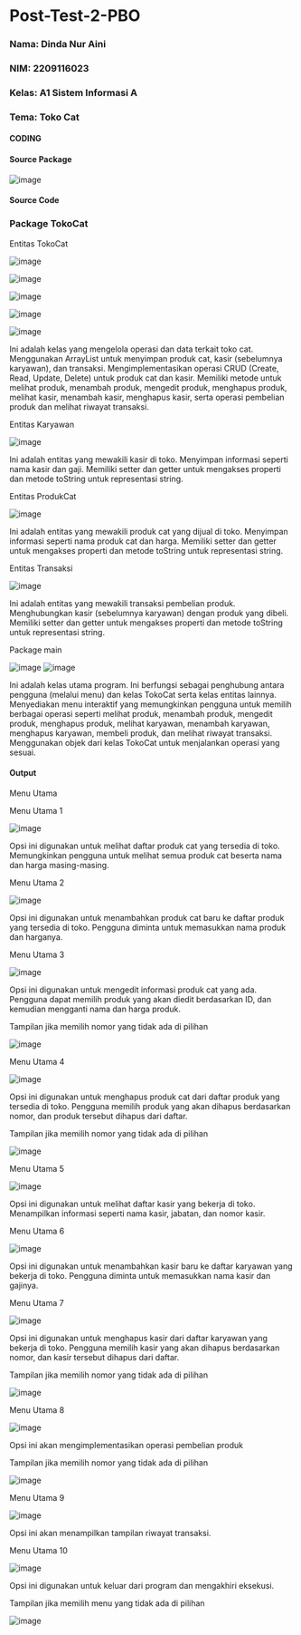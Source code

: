 # Post-Test-2-PBO

### Nama: Dinda Nur Aini
### NIM: 2209116023
### Kelas: A1 Sistem Informasi A
### Tema: Toko Cat

#### CODING

#### Source Package

![image](https://github.com/Dinda023/Post-Test-2-PBO/assets/127454468/26e8bbfb-90b7-4116-875e-fd00165a0ffc)



#### Source Code

### Package TokoCat

Entitas TokoCat


![image](https://github.com/Dinda023/Post-Test-2-PBO/assets/127454468/82776510-633c-4399-a1dd-9a7787203721)

![image](https://github.com/Dinda023/Post-Test-2-PBO/assets/127454468/1f5b04fa-4768-4aed-ad33-a9f8f3af8531)

![image](https://github.com/Dinda023/Post-Test-2-PBO/assets/127454468/43554da7-e9a1-4083-b32f-09e77dfc97d8)

![image](https://github.com/Dinda023/Post-Test-2-PBO/assets/127454468/0c877157-ef54-4276-9905-341adf686907)

![image](https://github.com/Dinda023/Post-Test-2-PBO/assets/127454468/b7613269-e2f4-49b4-9db4-2b404f0ef382)

Ini adalah kelas yang mengelola operasi dan data terkait toko cat.
Menggunakan ArrayList untuk menyimpan produk cat, kasir (sebelumnya karyawan), dan transaksi.
Mengimplementasikan operasi CRUD (Create, Read, Update, Delete) untuk produk cat dan kasir.
Memiliki metode untuk melihat produk, menambah produk, mengedit produk, menghapus produk, melihat kasir, menambah kasir, menghapus kasir, serta operasi pembelian produk dan melihat riwayat transaksi.

Entitas Karyawan


![image](https://github.com/Dinda023/Post-Test-2-PBO/assets/127454468/ee40b7c4-6f96-454e-9cab-aa9e85b7e713)

Ini adalah entitas yang mewakili kasir di toko.
Menyimpan informasi seperti nama kasir dan gaji.
Memiliki setter dan getter untuk mengakses properti dan metode toString untuk representasi string.

Entitas ProdukCat


![image](https://github.com/Dinda023/Post-Test-2-PBO/assets/127454468/02d3eff1-1df7-4185-ac02-01bcfd3f2b17)

Ini adalah entitas yang mewakili produk cat yang dijual di toko.
Menyimpan informasi seperti nama produk cat dan harga.
Memiliki setter dan getter untuk mengakses properti dan metode toString untuk representasi string.

Entitas Transaksi


![image](https://github.com/Dinda023/Post-Test-2-PBO/assets/127454468/ad5cfab0-61ce-44d5-9898-179f827dd6b8)

Ini adalah entitas yang mewakili transaksi pembelian produk.
Menghubungkan kasir (sebelumnya karyawan) dengan produk yang dibeli.
Memiliki setter dan getter untuk mengakses properti dan metode toString untuk representasi string.

Package main


![image](https://github.com/Dinda023/Post-Test-2-PBO/assets/127454468/ffee1f2c-65da-4b37-8c1f-94e96e254742)
![image](https://github.com/Dinda023/Post-Test-2-PBO/assets/127454468/586579b9-4691-4f0c-8d5c-e9eb134a27fd)


Ini adalah kelas utama program.
Ini berfungsi sebagai penghubung antara pengguna (melalui menu) dan kelas TokoCat serta kelas entitas lainnya.
Menyediakan menu interaktif yang memungkinkan pengguna untuk memilih berbagai operasi seperti melihat produk, menambah produk, mengedit produk, menghapus produk, melihat karyawan, menambah karyawan, menghapus karyawan, membeli produk, dan melihat riwayat transaksi.
Menggunakan objek dari kelas TokoCat untuk menjalankan operasi yang sesuai.

#### Output

Menu Utama

Menu Utama 1


![image](https://github.com/Dinda023/Post-Test-2-PBO/assets/127454468/87ae20ff-5678-49ab-a4dc-09fe84cf2ec9)


Opsi ini digunakan untuk melihat daftar produk cat yang tersedia di toko.
Memungkinkan pengguna untuk melihat semua produk cat beserta nama dan harga masing-masing.

Menu Utama 2


![image](https://github.com/Dinda023/Post-Test-2-PBO/assets/127454468/d03e081c-ca5d-4f4e-815e-e8db31c48a88)


Opsi ini digunakan untuk menambahkan produk cat baru ke daftar produk yang tersedia di toko.
Pengguna diminta untuk memasukkan nama produk dan harganya.

Menu Utama 3


![image](https://github.com/Dinda023/Post-Test-2-PBO/assets/127454468/0775cc5a-4b0d-462f-b841-29e2f3cc6c39)


Opsi ini digunakan untuk mengedit informasi produk cat yang ada.
Pengguna dapat memilih produk yang akan diedit berdasarkan ID, dan kemudian mengganti nama dan harga produk.

Tampilan jika memilih nomor yang tidak ada di pilihan


![image](https://github.com/Dinda023/Post-Test-2-PBO/assets/127454468/230affb2-7379-4faa-b7cc-0763218a66bf)

Menu Utama 4


![image](https://github.com/Dinda023/Post-Test-2-PBO/assets/127454468/28b7477c-eb59-4b6c-80bd-5b0862d4cfc3)


Opsi ini digunakan untuk menghapus produk cat dari daftar produk yang tersedia di toko.
Pengguna memilih produk yang akan dihapus berdasarkan nomor, dan produk tersebut dihapus dari daftar.

Tampilan jika memilih nomor yang tidak ada di pilihan


![image](https://github.com/Dinda023/Post-Test-2-PBO/assets/127454468/8600df5e-5b48-4e23-a4a6-7816769d537f)

Menu Utama 5


![image](https://github.com/Dinda023/Post-Test-2-PBO/assets/127454468/67c07de8-67d0-4800-a408-11a00c149b91)


Opsi ini digunakan untuk melihat daftar kasir yang bekerja di toko.
Menampilkan informasi seperti nama kasir, jabatan, dan nomor kasir.

Menu Utama 6


![image](https://github.com/Dinda023/Post-Test-2-PBO/assets/127454468/e2be0de1-5ef2-44da-aff2-914e96b5479b)


Opsi ini digunakan untuk menambahkan kasir baru ke daftar karyawan yang bekerja di toko.
Pengguna diminta untuk memasukkan nama kasir dan gajinya.

Menu Utama 7

![image](https://github.com/Dinda023/Post-Test-2-PBO/assets/127454468/9e8705f6-f3c5-46e1-9b45-aceba415ce49)

Opsi ini digunakan untuk menghapus kasir dari daftar karyawan yang bekerja di toko.
Pengguna memilih kasir yang akan dihapus berdasarkan nomor, dan kasir tersebut dihapus dari daftar.

Tampilan jika memilih nomor yang tidak ada di pilihan


![image](https://github.com/Dinda023/Post-Test-2-PBO/assets/127454468/f594f601-42a6-4aed-a6cb-ab73da247ded)


Menu Utama 8

![image](https://github.com/Dinda023/Post-Test-2-PBO/assets/127454468/b0a4f4e3-728d-413b-b720-529967a8ef8c)


Opsi ini akan mengimplementasikan operasi pembelian produk

Tampilan jika memilih nomor yang tidak ada di pilihan


![image](https://github.com/Dinda023/Post-Test-2-PBO/assets/127454468/3e95a0a1-e2ae-4041-aeb0-f987018c4937)


Menu Utama 9


![image](https://github.com/Dinda023/Post-Test-2-PBO/assets/127454468/4da83ca4-0f97-4765-9748-5645a345efd0)


Opsi ini akan menampilkan tampilan riwayat transaksi.

Menu Utama 10


![image](https://github.com/Dinda023/Post-Test-2-PBO/assets/127454468/a134c341-b710-43b1-ae90-6a7c699be6be)


Opsi ini digunakan untuk keluar dari program dan mengakhiri eksekusi.

Tampilan jika memilih menu yang tidak ada di pilihan


![image](https://github.com/Dinda023/Post-Test-2-PBO/assets/127454468/f2509fab-d153-42fd-b69f-b59a35f15acd)
